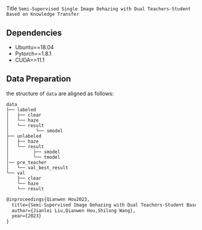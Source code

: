 # 
Title `Semi-Supervised Single Image Dehazing with Dual Teachers-Student Based on Knowledge Transfer` 
## Dependencies

- Ubuntu==18.04
- Pytorch==1.8.1
- CUDA==11.1

## Data Preparation
the structure of  `data`  are aligned as follows:

```
data
├── labeled
│   ├── clear
│   └── haze
│   └── result
│          └── smodel
├── unlabeled
│   ├── haze
│   └── result 
│         ├── smodel
│         └── tmodel
│── pre_teacher
│   └── val_best_result 
└── val
    ├── clear
    └── haze
    └── result
```


```latex
@inproceedings{Qianwen Hou2023,
  title={Semi-Supervised Image Dehazing with Dual Teachers-Student Based on Knowledge Transfer},
  author={Jianlei Liu,Qianwen Hou,Shilong Wang},
  year={2023}
}
```



